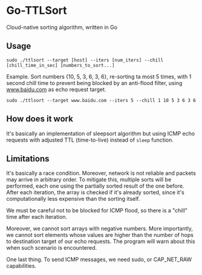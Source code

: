 # Go-TTLSort

Cloud-native sorting algorithm, written in Go

## Usage

```
sudo ./ttlsort --target [host] --iters [num_iters] --chill [chill_time_in_sec] [numbers_to_sort...]
```

Example. Sort numbers {10, 5, 3, 6, 3, 6}, re-sorting ta most 5 times, with 1 second chill time
to prevent being blocked by an anti-flood filter, using www.baidu.com as echo request target.

```
sudo ./ttlsort --target www.baidu.com --iters 5 --chill 1 10 5 3 6 3 6
```

## How does it work

It's basically an implementation of sleepsort algorithm but using ICMP echo requests with adjusted TTL (time-to-live)
instead of `sleep` function.

## Limitations

It's basically a race condition. Moreover, network is not reliable and packets may arrive in arbitrary order.
To mitigate this, multiple sorts will be performed, each one using the partially sorted result of the one before.
After each iteration, the array is checked if it's already sorted, since it's computationally less expensive than
the sorting itself.

We must be careful not to be blocked for ICMP flood, so there is a "chill" time after each iteration.

Moreover, we cannot sort arrays with negative numbers. More importantly, we cannot sort elements whose values are
higher than the number of hops to destination target of our echo requests. The program will warn about this when
such scenario is encountered.

One last thing. To send ICMP messages, we need sudo, or CAP_NET_RAW capabilities.
